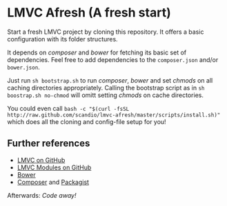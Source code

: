# LMVC Afresh (A fresh start)

Start a fresh LMVC project by cloning this repository. It offers a basic configuration with its folder structures.

It depends on *composer* and *bower* for fetching its basic set of dependencies. Feel free to add dependencies to the `composer.json` and/or `bower.json`.

Just run `sh bootstrap.sh` to run *composer*, *bower* and set *chmods* on all caching directories appropriately. Calling the bootstrap script as in `sh boostrap.sh no-chmod` will omitt setting *chmods* on cache directories.

You could even call `bash -c "$(curl -fsSL http://raw.github.com/scandio/lmvc-afresh/master/scripts/install.sh)"` which does all the cloning and config-file setup for you!

## Further references

* [LMVC on GitHub](https://raw.github.com/scandio/lmvc)
* [LMVC Modules on GitHub](https://github.com/scandio/lmvc-modules)
* [Bower](http://bower.io/)
* [Composer](http://getcomposer.org/) and [Packagist](http://packagist.org)

Afterwards: *Code away!*